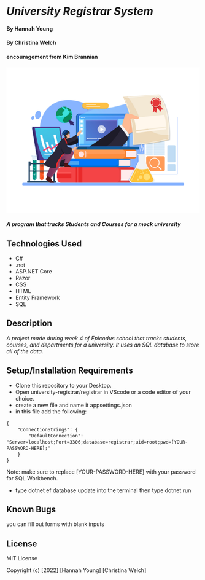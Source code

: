 # _University Registrar System_        

#### By **Hannah Young**
#### By **Christina Welch**

#### encouragement from **Kim Brannian**

![illustration of college degree](/registrar/wwwroot/img/degree.jpg)

#### _A program that tracks Students and Courses for a mock university_

## Technologies Used

* C#
* .net
* ASP.NET Core
* Razor
* CSS
* HTML
* Entity Framework
* SQL

## Description

_A project made during week 4 of Epicodus school that tracks students, courses, and departments for a university. It uses an SQL database to store all of the data._

## Setup/Installation Requirements

* Clone this repository to your Desktop.
* Open university-registrar/registrar in VScode or a code editor of your choice.
* create a new file and name it appsettings.json
* in this file add the following:

```
{
    "ConnectionStrings": {
        "DefaultConnection": "Server=localhost;Port=3306;database=registrar;uid=root;pwd=[YOUR-PASSWORD-HERE];"
    }
}
```

Note: make sure to replace [YOUR-PASSWORD-HERE] with your password for SQL Workbench.
* type dotnet ef database update into the terminal then type dotnet run

## Known Bugs

you can fill out forms with blank inputs

## License

MIT License

Copyright (c) [2022] [Hannah Young] [Christina Welch]